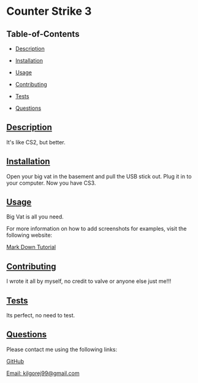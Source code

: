 # Counter Strike 3

  

  ## Table-of-Contents

  * [Description](#description)
  * [Installation](#installation)
  * [Usage](#usage)
  
  * [Contributing](#contributing)
  * [Tests](#tests)
  * [Questions](#questions)
  
  ## [Description](#table-of-contents)

  It's like CS2, but better.

  ## [Installation](#table-of-contents)

  Open your big vat in the basement and pull the USB stick out. Plug it in to your computer. Now you have CS3.

  ## [Usage](#table-of-contents)

  Big Vat is all you need.
  
  For more information on how to add screenshots for examples, visit the following website:
  
  [Mark Down Tutorial](https://agea.github.io/tutorial.md/)
  
  

  ## [Contributing](#table-of-contents)
  
  I wrote it all by myself, no credit to valve or anyone else just me!!!

  ## [Tests](#table-of-contents)

  Its perfect, no need to test.

  ## [Questions](#table-of-contents)

  Please contact me using the following links:

  [GitHub](https://github.com/jackkilgore)

  [Email: kilgorej99@gmail.com](mailto:kilgorej99@gmail.com)
